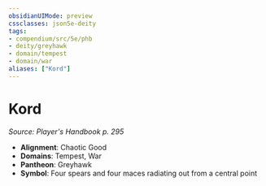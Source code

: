 ```yaml
---
obsidianUIMode: preview
cssclasses: json5e-deity
tags:
- compendium/src/5e/phb
- deity/greyhawk
- domain/tempest
- domain/war
aliases: ["Kord"]
---
```

# Kord
*Source: Player's Handbook p. 295* 

- **Alignment**: Chaotic Good
- **Domains**: Tempest, War
- **Pantheon**: Greyhawk
- **Symbol**: Four spears and four maces radiating out from a central point